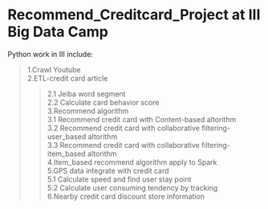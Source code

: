 # Recommend_Creditcard_Project at III Big Data Camp
Python work in III include:
>1.Crawl Youtube  
>2.ETL-credit card article  
>>2.1 Jeiba word segment  
>>2.2 Calculate card behavior score  
3.Recommend algorithm  
  3.1 Recommend credit card with Content-based altorithm  
  3.2 Recommend credit card with collaborative filtering-user_based altorithm  
  3.3 Recommend credit card with collaborative filtering-item_based altorithm  
4.Item_based recommend algorithm apply to Spark  
5.GPS data integrate with credit card  
 5.1 Calculate speed and find user stay point  
 5.2 Calculate user consuming tendency by tracking  
6.Nearby credit card discount store information  

